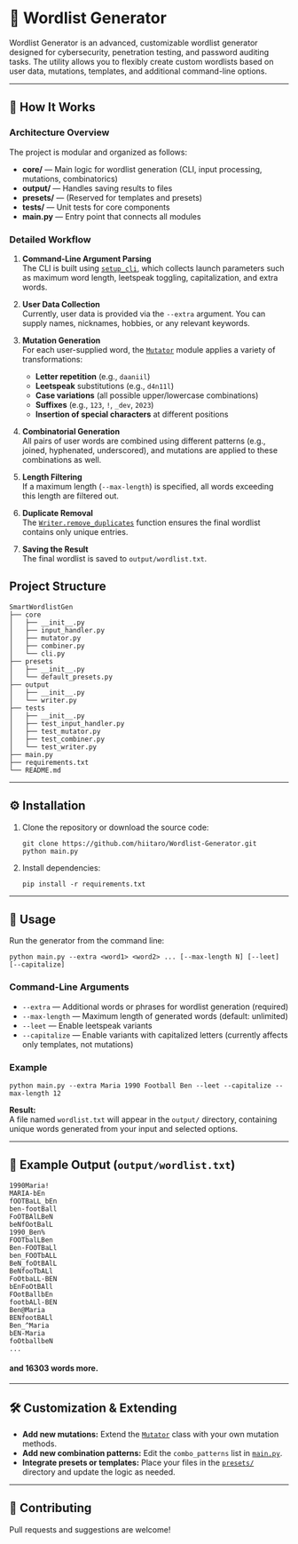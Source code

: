 # 🚀 Wordlist Generator

Wordlist Generator is an advanced, customizable wordlist generator designed for cybersecurity, penetration testing, and password auditing tasks. The utility allows you to flexibly create custom wordlists based on user data, mutations, templates, and additional command-line options.

---

## 🧠 How It Works

### Architecture Overview

The project is modular and organized as follows:

- **core/** — Main logic for wordlist generation (CLI, input processing, mutations, combinatorics)
- **output/** — Handles saving results to files
- **presets/** — (Reserved for templates and presets)
- **tests/** — Unit tests for core components
- **main.py** — Entry point that connects all modules

### Detailed Workflow

1. **Command-Line Argument Parsing**  
   The CLI is built using [`setup_cli`](core/cli.py), which collects launch parameters such as maximum word length, leetspeak toggling, capitalization, and extra words.

2. **User Data Collection**  
   Currently, user data is provided via the `--extra` argument. You can supply names, nicknames, hobbies, or any relevant keywords.

3. **Mutation Generation**  
   For each user-supplied word, the [`Mutator`](core/mutator.py) module applies a variety of transformations:
   - **Letter repetition** (e.g., `daaniil`)
   - **Leetspeak** substitutions (e.g., `d4n11l`)
   - **Case variations** (all possible upper/lowercase combinations)
   - **Suffixes** (e.g., `123`, `!`, `_dev`, `2023`)
   - **Insertion of special characters** at different positions

4. **Combinatorial Generation**  
   All pairs of user words are combined using different patterns (e.g., joined, hyphenated, underscored), and mutations are applied to these combinations as well.

5. **Length Filtering**  
   If a maximum length (`--max-length`) is specified, all words exceeding this length are filtered out.

6. **Duplicate Removal**  
   The [`Writer.remove_duplicates`](output/writer.py) function ensures the final wordlist contains only unique entries.

7. **Saving the Result**  
   The final wordlist is saved to `output/wordlist.txt`.

## Project Structure

```
SmartWordlistGen
├── core
│   ├── __init__.py
│   ├── input_handler.py
│   ├── mutator.py
│   ├── combiner.py
│   └── cli.py
├── presets
│   ├── __init__.py
│   └── default_presets.py
├── output
│   ├── __init__.py
│   └── writer.py
├── tests
│   ├── __init__.py
│   ├── test_input_handler.py
│   ├── test_mutator.py
│   ├── test_combiner.py
│   └── test_writer.py
├── main.py
├── requirements.txt
└── README.md
```

---

## ⚙️ Installation

1. Clone the repository or download the source code:
   ```shell
   git clone https://github.com/hiitaro/Wordlist-Generator.git
   python main.py
   ```
3. Install dependencies:
   ```shell
   pip install -r requirements.txt
   ```

---

## 🏃 Usage

Run the generator from the command line:

```shell
python main.py --extra <word1> <word2> ... [--max-length N] [--leet] [--capitalize]
```

### Command-Line Arguments

- `--extra` — Additional words or phrases for wordlist generation (required)
- `--max-length` — Maximum length of generated words (default: unlimited)
- `--leet` — Enable leetspeak variants
- `--capitalize` — Enable variants with capitalized letters (currently affects only templates, not mutations)

### Example

```shell
python main.py --extra Maria 1990 Football Ben --leet --capitalize --max-length 12
```

**Result:**  
A file named `wordlist.txt` will appear in the `output/` directory, containing unique words generated from your input and selected options.

---

## 📄 Example Output (`output/wordlist.txt`)

```
1990Maria!
MARIA-bEn
fOOTBaLL_bEn
ben-footBall
FoOTBAlLBeN
beNfOotBalL
1990_Ben%
FOOTbalLBen
Ben-FOOTBaLl
ben_FOOTbALL
BeN_foOtBAlL
BeNfooTbALl
FoOtbaLL-BEN
bEnFoOtBAll
FOotBallbEn
footbALl-BEN
Ben@Maria
BENfootBALl
Ben_^Maria
bEN-Maria
foOtballbeN
...
```
#### and 16303 words more.
---

## 🛠️ Customization & Extending

- **Add new mutations:** Extend the [`Mutator`](core/mutator.py) class with your own mutation methods.
- **Add new combination patterns:** Edit the `combo_patterns` list in [`main.py`](main.py).
- **Integrate presets or templates:** Place your files in the [`presets/`](presets/) directory and update the logic as needed.

---

## 🤝 Contributing

Pull requests and suggestions are welcome!
